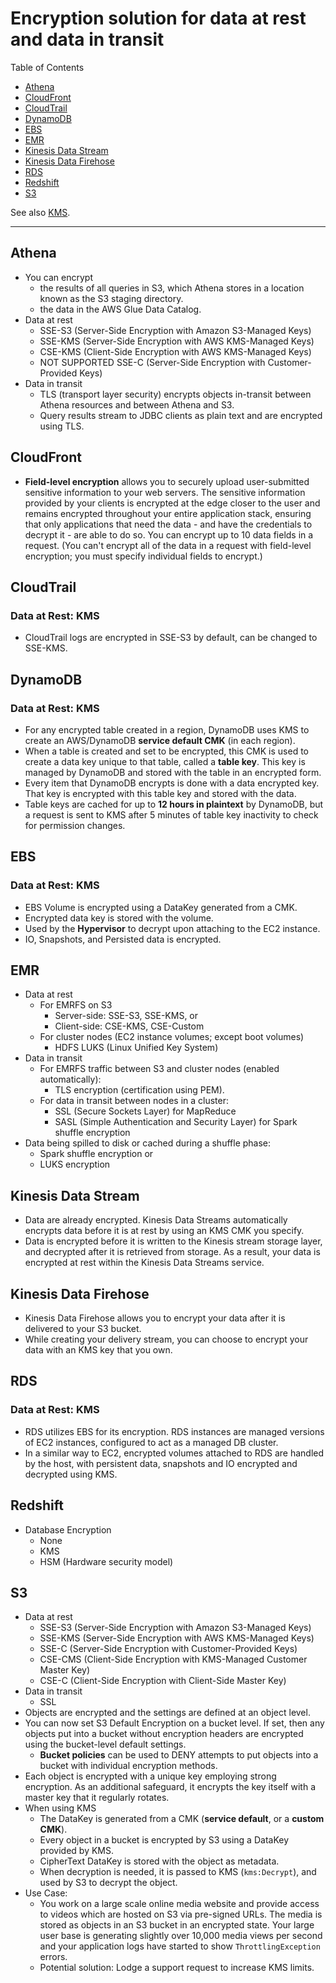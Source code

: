 # Encryption solution for data at rest and data in transit

Table of Contents
- [Athena](#athena)
- [CloudFront](#cloudfront)
- [CloudTrail](#cloudtrail)
- [DynamoDB](#dynamodb)
- [EBS](#ebs)
- [EMR](#emr)
- [Kinesis Data Stream](#kinesis-data-stream)
- [Kinesis Data Firehose](#kinesis-data-firehose)
- [RDS](#rds)
- [Redshift](#redshift)
- [S3](#s3)

See also [KMS](KMS.md).

---

## Athena
- You can encrypt
  - the results of all queries in S3, which Athena stores in a location known as the S3 staging directory. 
  - the data in the AWS Glue Data Catalog. 
- Data at rest
  - SSE-S3   (Server-Side Encryption with Amazon S3-Managed Keys)
  - SSE-KMS  (Server-Side Encryption with AWS KMS-Managed Keys)
  - CSE-KMS  (Client-Side Encryption with AWS KMS-Managed Keys)
  - NOT SUPPORTED SSE-C (Server-Side Encryption with Customer-Provided Keys)
- Data in transit
  - TLS (transport layer security) encrypts objects in-transit between Athena resources and between Athena and S3. 
  - Query results stream to JDBC clients as plain text and are encrypted using TLS.

## CloudFront

- **Field-level encryption** allows you to securely upload user-submitted sensitive information to your web servers. 
  The sensitive information provided by your clients is encrypted at the edge closer to the user and remains encrypted
  throughout your entire application stack, ensuring that only applications that need the data - and have the
  credentials to decrypt it - are able to do so. 
  You can encrypt up to 10 data fields in a request. (You can't encrypt all of the data in a request with field-level
  encryption; you must specify individual fields to encrypt.)


## CloudTrail
### Data at Rest: KMS
- CloudTrail logs are encrypted in SSE-S3 by default, can be changed to SSE-KMS.

## DynamoDB

### Data at Rest: KMS
- For any encrypted table created in a region, DynamoDB uses KMS to create an AWS/DynamoDB **service default CMK** (in
  each region).
- When a table is created and set to be encrypted, this CMK is used to create a data key unique to that table, called
  a **table key**. This key is managed by DynamoDB and stored with the table in an encrypted form.
- Every item that DynamoDB encrypts is done with a data encrypted key. That key is encrypted with this table key and
  stored with the data.
- Table keys are cached for up to **12 hours in plaintext** by DynamoDB, but a request is sent to KMS after 5 minutes
  of table key inactivity to check for permission changes.

## EBS
### Data at Rest: KMS
- EBS Volume is encrypted using a DataKey generated from a CMK.
- Encrypted data key is stored with the volume.
- Used by the **Hypervisor** to decrypt upon attaching to the EC2 instance.
- IO, Snapshots, and Persisted data is encrypted.

## EMR
- Data at rest
  - For EMRFS on S3
    - Server-side: SSE-S3, SSE-KMS, or
    - Client-side: CSE-KMS, CSE-Custom
  - For cluster nodes (EC2 instance volumes; except boot volumes)
    - HDFS LUKS (Linux Unified Key System)
- Data in transit
  - For EMRFS traffic between S3 and cluster nodes (enabled automatically):
    - TLS encryption (certification using PEM).
  - For data in transit between nodes in a cluster: 
    - SSL (Secure Sockets Layer) for MapReduce
    - SASL (Simple Authentication and Security Layer) for Spark shuffle encryption
- Data being spilled to disk or cached during a shuffle phase:
  - Spark shuffle encryption or
  - LUKS encryption


## Kinesis Data Stream
- Data are already encrypted.  Kinesis Data Streams automatically encrypts data before it is at rest by using an KMS
  CMK you specify. 
- Data is encrypted before it is written to the Kinesis stream storage layer, and decrypted after it is retrieved from
  storage. As a result, your data is encrypted at rest within the Kinesis Data Streams service.

## Kinesis Data Firehose
- Kinesis Data Firehose allows you to encrypt your data after it is delivered to your S3 bucket. 
- While creating your delivery stream, you can choose to encrypt your data with an KMS key that you own.


## RDS
### Data at Rest: KMS
- RDS utilizes EBS for its encryption. RDS instances are managed versions of EC2 instances, configured to act as a
  managed DB cluster. 
- In a similar way to EC2, encrypted volumes attached to RDS are handled by the host, with persistent data, snapshots
  and IO encrypted and decrypted using KMS.


## Redshift
- Database Encryption
  - None
  - KMS
  - HSM (Hardware security model)


## S3
- Data at rest
  - SSE-S3  (Server-Side Encryption with Amazon S3-Managed Keys)
  - SSE-KMS (Server-Side Encryption with AWS KMS-Managed Keys)
  - SSE-C   (Server-Side Encryption with Customer-Provided Keys)
  - CSE-CMS (Client-Side Encryption with KMS-Managed Customer Master Key)
  - CSE-C   (Client-Side Encryption with Client-Side Master Key)
- Data in transit
  - SSL
- Objects are encrypted and the settings are defined at an object level.
- You can now set S3 Default Encryption on a bucket level. If set, then any objects put into a bucket without
  encryption headers are encrypted using the bucket-level default settings.
  - **Bucket policies** can be used to DENY attempts to put objects into a bucket with individual encryption methods.
- Each object is encrypted with a unique key employing strong encryption. As an additional safeguard, it encrypts the
  key itself with a master key that it regularly rotates.
- When using KMS
  - The DataKey is generated from a CMK (**service default**, or a **custom CMK**).
  - Every object in a bucket is encrypted by S3 using a DataKey provided by KMS.
  - CipherText DataKey is stored with the object as metadata.
  - When decryption is needed, it is passed to KMS (`kms:Decrypt`), and used by S3 to decrypt the object.
- Use Case:
   - You work on a large scale online media website and provide access to videos which are hosted on S3 via pre-signed
     URLs. The media is stored as objects in an S3 bucket in an encrypted state. Your large user base is generating
     slightly over 10,000 media views per second and your application logs have started to show `ThrottlingException`
     errors. 
   - Potential solution: Lodge a support request to increase KMS limits.
